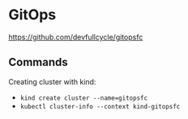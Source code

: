 # GitOps

https://github.com/devfullcycle/gitopsfc

## Commands

Creating cluster with kind:

- `kind create cluster --name=gitopsfc`
- `kubectl cluster-info --context kind-gitopsfc`
